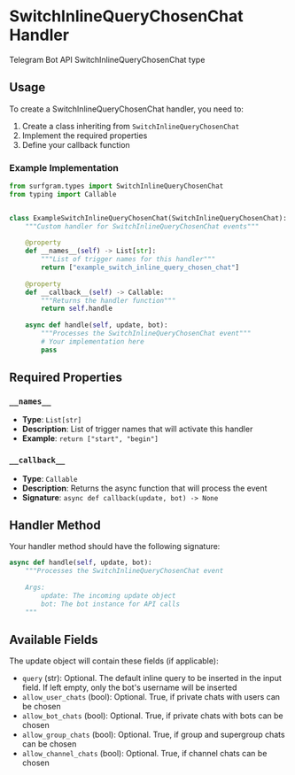 # SwitchInlineQueryChosenChat Handler

Telegram Bot API SwitchInlineQueryChosenChat type

## Usage

To create a SwitchInlineQueryChosenChat handler, you need to:

1. Create a class inheriting from `SwitchInlineQueryChosenChat`
2. Implement the required properties
3. Define your callback function

### Example Implementation

```python
from surfgram.types import SwitchInlineQueryChosenChat
from typing import Callable


class ExampleSwitchInlineQueryChosenChat(SwitchInlineQueryChosenChat):
    """Custom handler for SwitchInlineQueryChosenChat events"""
    
    @property
    def __names__(self) -> List[str]:
        """List of trigger names for this handler"""
        return ["example_switch_inline_query_chosen_chat"]
    
    @property
    def __callback__(self) -> Callable:
        """Returns the handler function"""
        return self.handle
    
    async def handle(self, update, bot):
        """Processes the SwitchInlineQueryChosenChat event"""
        # Your implementation here
        pass
```

## Required Properties

### `__names__`
- **Type**: `List[str]`
- **Description**: List of trigger names that will activate this handler
- **Example**: `return ["start", "begin"]`

### `__callback__`
- **Type**: `Callable`
- **Description**: Returns the async function that will process the event
- **Signature**: `async def callback(update, bot) -> None`

## Handler Method

Your handler method should have the following signature:

```python
async def handle(self, update, bot):
    """Processes the SwitchInlineQueryChosenChat event
    
    Args:
        update: The incoming update object
        bot: The bot instance for API calls
    """
```

## Available Fields

The update object will contain these fields (if applicable):

- `query` (str): Optional. The default inline query to be inserted in the input field. If left empty, only the bot's username will be inserted
- `allow_user_chats` (bool): Optional. True, if private chats with users can be chosen
- `allow_bot_chats` (bool): Optional. True, if private chats with bots can be chosen
- `allow_group_chats` (bool): Optional. True, if group and supergroup chats can be chosen
- `allow_channel_chats` (bool): Optional. True, if channel chats can be chosen
